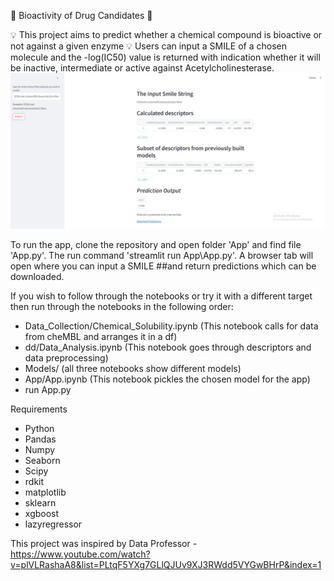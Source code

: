 🧪 Bioactivity of Drug Candidates 🧪

💡 This project aims to predict whether a chemical compound is bioactive or not against a given enzyme 💡
Users can input a SMILE of a chosen molecule and the -log(IC50) value is returned with indication whether it will be inactive, intermediate or active against Acetylcholinesterase.
![Screenshot of App in Browser using Streamlit](./Capture.PNG)

To run the app, clone the repository and open folder 'App' and find file 'App.py'. The run command 'streamlit run App\App.py'. A browser tab will open where you can input a SMILE ##and return predictions which can be downloaded.

If you wish to follow through the notebooks or try it with a different target then run through the notebooks in the following order:

- Data_Collection/Chemical_Solubility.ipynb (This notebook calls for data from cheMBL and arranges it in a df)
- dd/Data_Analysis.ipynb (This notebook goes through descriptors and data preprocessing)
- Models/ (all three notebooks show different models)
- App/App.ipynb (This notebook pickles the chosen model for the app)
- run App.py

Requirements

- Python
- Pandas
- Numpy
- Seaborn
- Scipy
- rdkit
- matplotlib
- sklearn
- xgboost
- lazyregressor

This project was inspired by Data Professor - https://www.youtube.com/watch?v=plVLRashaA8&list=PLtqF5YXg7GLlQJUv9XJ3RWdd5VYGwBHrP&index=1
